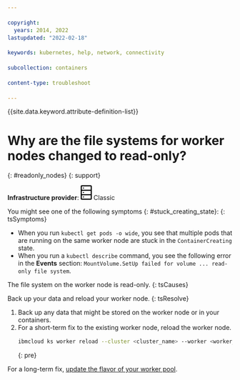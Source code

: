 ```yaml
---

copyright: 
  years: 2014, 2022
lastupdated: "2022-02-18"

keywords: kubernetes, help, network, connectivity

subcollection: containers

content-type: troubleshoot

---
```



{{site.data.keyword.attribute-definition-list}}


# Why are the file systems for worker nodes changed to read-only?
{: #readonly_nodes}
{: support}

**Infrastructure provider**: ![Classic infrastructure provider icon.](images/icon-classic-2.svg) Classic



You might see one of the following symptoms {: #stuck_creating_state}:
{: tsSymptoms}

- When you run `kubectl get pods -o wide`, you see that multiple pods that are running on the same worker node are stuck in the `ContainerCreating` state.
- When you run a `kubectl describe` command, you see the following error in the **Events** section: `MountVolume.SetUp failed for volume ... read-only file system`.

The file system on the worker node is read-only.
{: tsCauses}

Back up your data and reload your worker node.
{: tsResolve}

1. Back up any data that might be stored on the worker node or in your containers.
2. For a short-term fix to the existing worker node, reload the worker node.
    ```sh
    ibmcloud ks worker reload --cluster <cluster_name> --worker <worker_ID>
    ```
    {: pre}

For a long-term fix, [update the flavor of your worker pool](/docs/containers?topic=containers-update#machine_type).







